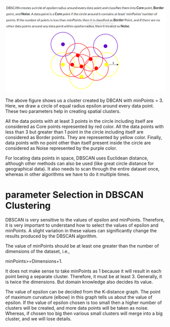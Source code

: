 ![](2022-09-10-21-38-06.png)


The above figure shows us a cluster created by DBCAN with minPoints = 3. Here, we draw a circle of equal radius epsilon around every data point. These two parameters help in creating spatial clusters.   
  

All the data points with at least 3 points in the circle including itself are considered as Core points represented by red color. All the data points with less than 3 but greater than 1 point in the circle including itself are considered as Border points. They are represented by yellow color. Finally, data points with no point other than itself present inside the circle are considered as Noise represented by the purple color.  


For locating data points in space, DBSCAN uses Euclidean distance, although other methods can also be used (like great circle distance for geographical data). It also needs to scan through the entire dataset once, whereas in other algorithms we have to do it multiple times.

# parameter Selection in DBSCAN Clustering

DBSCAN is very sensitive to the values of epsilon and minPoints. Therefore, it is very important to understand how to select the values of epsilon and minPoints. A slight variation in these values can significantly change the results produced by the DBSCAN algorithm.

The value of minPoints should be at least one greater than the number of dimensions of the dataset, i.e., 

minPoints>=Dimensions+1.

It does not make sense to take minPoints as 1 because it will result in each point being a separate cluster. Therefore, it must be at least 3. Generally, it is twice the dimensions. But domain knowledge also decides its value.

The value of epsilon can be decided from the K-distance graph. The point of maximum curvature (elbow) in this graph tells us about the value of epsilon. If the value of epsilon chosen is too small then a higher number of clusters will be created, and more data points will be taken as noise. Whereas, if chosen too big then various small clusters will merge into a big cluster, and we will lose details.
